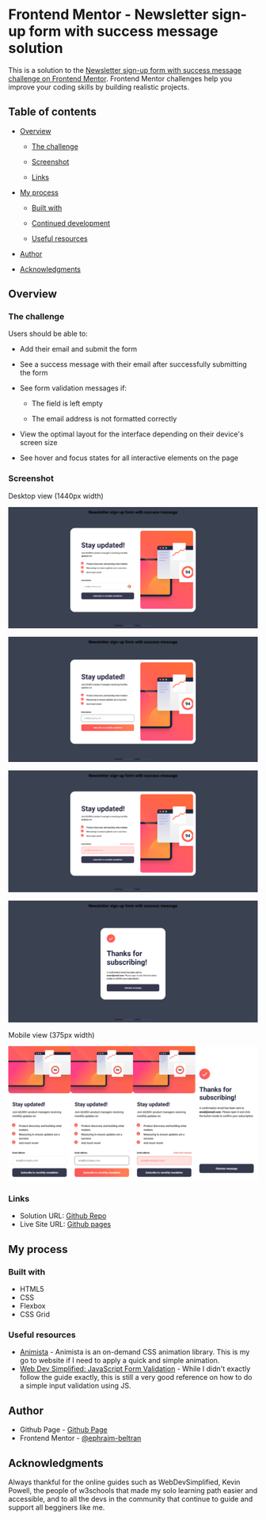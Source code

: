 # Frontend Mentor - Newsletter sign-up form with success message solution

This is a solution to the [Newsletter sign-up form with success message challenge on Frontend Mentor](https://www.frontendmentor.io/challenges/newsletter-signup-form-with-success-message-3FC1AZbNrv). Frontend Mentor challenges help you improve your coding skills by building realistic projects.

## Table of contents

*   [Overview](#overview)

    *   [The challenge](#the-challenge)

    *   [Screenshot](#screenshot)

    *   [Links](#links)

*   [My process](#my-process)

    *   [Built with](#built-with)

    *   [Continued development](#continued-development)

    *   [Useful resources](#useful-resources)

*   [Author](#author)

*   [Acknowledgments](#acknowledgments)

## Overview

### The challenge

Users should be able to:

*   Add their email and submit the form

*   See a success message with their email after successfully submitting the form

*   See form validation messages if:

    *   The field is left empty

    *   The email address is not formatted correctly

*   View the optimal layout for the interface depending on their device's screen size

*   See hover and focus states for all interactive elements on the page

### Screenshot

Desktop view (1440px width)

![Desktop view](./assets/screenshots/Screenshot-Desktop.png)

![Desktop active state](./assets/screenshots/Screenshot-Desktop-active.png)

![Desktop error state](./assets/screenshots/Screenshot-Desktop-error.png)

![Desktop success view](./assets/screenshots/Screenshot-Desktop-success.png)

Mobile view (375px width)

![Mobile view](./assets/screenshots/Screenshot-Mobile.webp)

### Links

- Solution URL: [Github Repo](https://github.com/ephraim-beltran/newsletter-signup)
- Live Site URL: [Github pages](https://ephraim-beltran.github.io/newsletter-signup/)

## My process

### Built with

- HTML5
- CSS
- Flexbox
- CSS Grid

### Useful resources

- [Animista](https://animista.net/) - Animista is an on-demand CSS animation library. This is my go to website if I need to apply a quick and simple animation.
- [Web Dev Simplified: JavaScript Form Validation](https://youtu.be/In0nB0ABaUk) - While I didn't exactly follow the guide exactly, this is still a very good reference on how to do a simple input validation using JS.

## Author

- Github Page - [Github Page](https://github.com/ephraim-beltran)
- Frontend Mentor - [@ephraim-beltran](https://www.frontendmentor.io/profile/ephraim-beltran)


## Acknowledgments

Always thankful for the online guides such as WebDevSimplified, Kevin Powell, the people of w3schools that made my solo learning path easier and accessible, and to all the devs in the community that continue to guide and support all begginers like me.